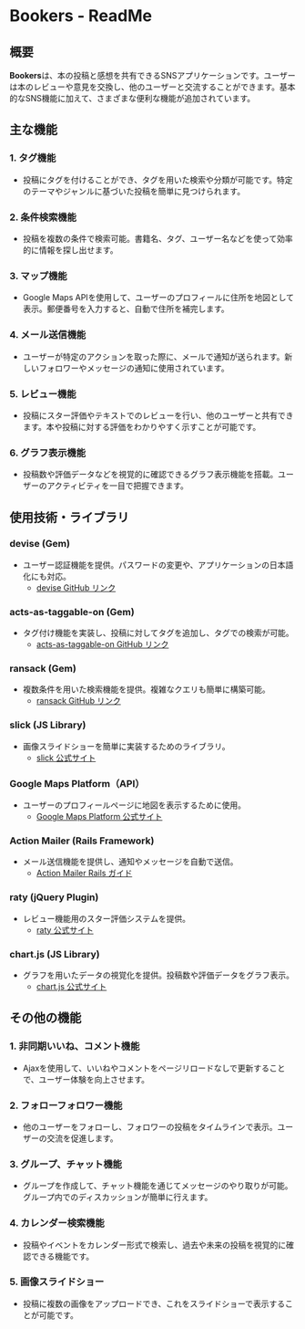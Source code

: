 # Bookers - ReadMe

## 概要
**Bookers**は、本の投稿と感想を共有できるSNSアプリケーションです。ユーザーは本のレビューや意見を交換し、他のユーザーと交流することができます。基本的なSNS機能に加えて、さまざまな便利な機能が追加されています。

## 主な機能

### 1. **タグ機能**
- 投稿にタグを付けることができ、タグを用いた検索や分類が可能です。特定のテーマやジャンルに基づいた投稿を簡単に見つけられます。

### 2. **条件検索機能**
- 投稿を複数の条件で検索可能。書籍名、タグ、ユーザー名などを使って効率的に情報を探し出せます。

### 3. **マップ機能**
- Google Maps APIを使用して、ユーザーのプロフィールに住所を地図として表示。郵便番号を入力すると、自動で住所を補完します。

### 4. **メール送信機能**
- ユーザーが特定のアクションを取った際に、メールで通知が送られます。新しいフォロワーやメッセージの通知に使用されています。

### 5. **レビュー機能**
- 投稿にスター評価やテキストでのレビューを行い、他のユーザーと共有できます。本や投稿に対する評価をわかりやすく示すことが可能です。

### 6. **グラフ表示機能**
- 投稿数や評価データなどを視覚的に確認できるグラフ表示機能を搭載。ユーザーのアクティビティを一目で把握できます。



## 使用技術・ライブラリ

### **devise (Gem)**
- ユーザー認証機能を提供。パスワードの変更や、アプリケーションの日本語化にも対応。
  - [devise GitHub リンク](https://github.com/heartcombo/devise)

### **acts-as-taggable-on (Gem)**
- タグ付け機能を実装し、投稿に対してタグを追加し、タグでの検索が可能。
  - [acts-as-taggable-on GitHub リンク](https://github.com/mbleigh/acts-as-taggable-on)

### **ransack (Gem)**
- 複数条件を用いた検索機能を提供。複雑なクエリも簡単に構築可能。
  - [ransack GitHub リンク](https://github.com/activerecord-hackery/ransack)

### **slick (JS Library)**
- 画像スライドショーを簡単に実装するためのライブラリ。
  - [slick 公式サイト](http://kenwheeler.github.io/slick/)

### **Google Maps Platform（API）**
- ユーザーのプロフィールページに地図を表示するために使用。
  - [Google Maps Platform 公式サイト](https://developers.google.com/maps/documentation?hl=ja)

### **Action Mailer (Rails Framework)**
- メール送信機能を提供し、通知やメッセージを自動で送信。
  - [Action Mailer Rails ガイド](https://guides.rubyonrails.org/action_mailer_basics.html)

### **raty (jQuery Plugin)**
- レビュー機能用のスター評価システムを提供。
  - [raty 公式サイト](https://github.com/wbotelhos/raty)

### **chart.js (JS Library)**
- グラフを用いたデータの視覚化を提供。投稿数や評価データをグラフ表示。
  - [chart.js 公式サイト](https://www.chartjs.org/)


## その他の機能

### 1. **非同期いいね、コメント機能**
- Ajaxを使用して、いいねやコメントをページリロードなしで更新することで、ユーザー体験を向上させます。

### 2. **フォローフォロワー機能**
- 他のユーザーをフォローし、フォロワーの投稿をタイムラインで表示。ユーザーの交流を促進します。

### 3. **グループ、チャット機能**
- グループを作成して、チャット機能を通じてメッセージのやり取りが可能。グループ内でのディスカッションが簡単に行えます。

### 4. **カレンダー検索機能**
- 投稿やイベントをカレンダー形式で検索し、過去や未来の投稿を視覚的に確認できる機能です。

### 5. **画像スライドショー**
- 投稿に複数の画像をアップロードでき、これをスライドショーで表示することが可能です。

